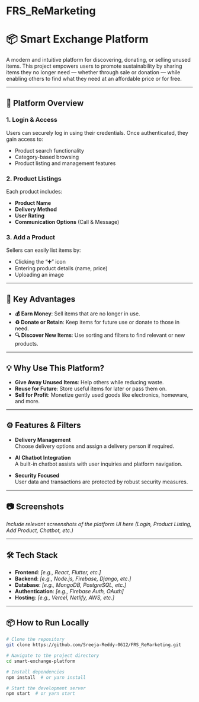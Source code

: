 # FRS_ReMarketing
# 📦 Smart Exchange Platform

A modern and intuitive platform for discovering, donating, or selling unused items. This project empowers users to promote sustainability by sharing items they no longer need — whether through sale or donation — while enabling others to find what they need at an affordable price or for free.

---

## 🚀 Platform Overview

### 1. Login & Access
Users can securely log in using their credentials. Once authenticated, they gain access to:
- Product search functionality
- Category-based browsing
- Product listing and management features

### 2. Product Listings
Each product includes:
- **Product Name**
- **Delivery Method**
- **User Rating**
- **Communication Options** (Call & Message)

### 3. Add a Product
Sellers can easily list items by:
- Clicking the “➕” icon
- Entering product details (name, price)
- Uploading an image

---

## 🌟 Key Advantages

- **💰 Earn Money**: Sell items that are no longer in use.
- **♻️ Donate or Retain**: Keep items for future use or donate to those in need.
- **🔍 Discover New Items**: Use sorting and filters to find relevant or new products.

---

## 💡 Why Use This Platform?

- **Give Away Unused Items**: Help others while reducing waste.
- **Reuse for Future**: Store useful items for later or pass them on.
- **Sell for Profit**: Monetize gently used goods like electronics, homeware, and more.

---

## ⚙️ Features & Filters

- **Delivery Management**  
  Choose delivery options and assign a delivery person if required.

- **AI Chatbot Integration**  
  A built-in chatbot assists with user inquiries and platform navigation.

- **Security Focused**  
  User data and transactions are protected by robust security measures.

---

## 📷 Screenshots

*Include relevant screenshots of the platform UI here (Login, Product Listing, Add Product, Chatbot, etc.)*

---

## 🛠️ Tech Stack

- **Frontend**: *[e.g., React, Flutter, etc.]*
- **Backend**: *[e.g., Node.js, Firebase, Django, etc.]*
- **Database**: *[e.g., MongoDB, PostgreSQL, etc.]*
- **Authentication**: *[e.g., Firebase Auth, OAuth]*
- **Hosting**: *[e.g., Vercel, Netlify, AWS, etc.]*

---

## 📦 How to Run Locally

```bash
# Clone the repository
git clone https://github.com/Sreeja-Reddy-0612/FRS_ReMarketing.git

# Navigate to the project directory
cd smart-exchange-platform

# Install dependencies
npm install  # or yarn install

# Start the development server
npm start  # or yarn start
